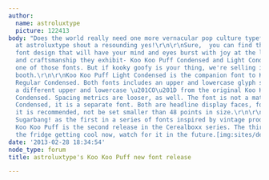 ```yaml
---
author:
  name: astroluxtype
  picture: 122413
body: "Does the world really need one more vernacular pop culture typeface? We here,
  at astroluxtype shout a resounding yes!\r\n\r\nSure,  you can find the apex of fine
  font design that will have your mind and eyes burst with joy at the level of sophistication
  and craftsmanship they exhibit- Koo Koo Puff Condensed and Light Condensed are not
  one of those fonts. But if kooky goofy is your thing, we're selling it at the astroluxtype
  booth.\r\n\r\nKoo Koo Puff Light Condensed is the companion font to Koo Koo Puff
  Regular Condensed. Both fonts includes an upper and lowercase glyph set. It has
  a different upper and lowercase \u201CO\u201D from the original Koo Koo Puff Regular
  Condensed. Spacing metrics are looser, as well. The font is not a match for Regular
  Condensed, it is a separate font. Both are headline display faces, for optimum usage
  it is recommended, not be set smaller than 48 points in size.\r\n\r\nLook to astroluxtype\u2019s
  Sugarbang! as the first in a series of fonts inspired by vintage product packaging,
  Koo Koo Puff is the second release in the Cerealboxx series. The third font is in
  the fridge getting cool now, watch for it in the future.[img:sites/default/files/old-images/koopuffLITE_6590.post1.jpg][img:sites/default/files/old-images/koopuffpost1_3564.jpg]"
date: '2013-02-28 18:34:54'
node_type: forum
title: astroluxtype's Koo Koo Puff new font release

---
```

